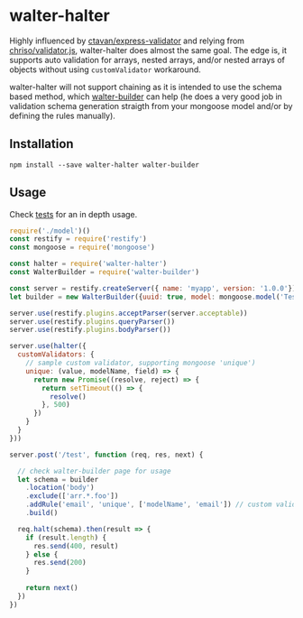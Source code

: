 # walter-halter

Highly influenced by [ctavan/express-validator](https://github.com/ctavan/express-validator) and relying from [chriso/validator.js](https://github.com/chriso/validator.js), walter-halter does almost the same goal. The edge is, it supports auto validation for arrays, nested arrays, and/or nested arrays of objects without using `customValidator` workaround.

walter-halter will not support chaining as it is intended to use the schema based method, which [walter-builder](https://github.com/edgracilla/walter-builder) can help (he does a very good job in validation schema generation straigth from your mongoose model and/or by defining the rules manually).

## Installation
`npm install --save walter-halter walter-builder`

## Usage
Check [tests](https://github.com/edgracilla/walter-halter/tree/master/test) for an in depth usage.

```js
require('./model')()
const restify = require('restify')
const mongoose = require('mongoose')

const halter = require('walter-halter')
const WalterBuilder = require('walter-builder')

const server = restify.createServer({ name: 'myapp', version: '1.0.0'});
let builder = new WalterBuilder({uuid: true, model: mongoose.model('TestModel')})

server.use(restify.plugins.acceptParser(server.acceptable))
server.use(restify.plugins.queryParser())
server.use(restify.plugins.bodyParser())

server.use(halter({
  customValidators: {
    // sample custom validator, supporting mongoose 'unique')
    unique: (value, modelName, field) => {
      return new Promise((resolve, reject) => {
        return setTimeout(() => {
          resolve()
        }, 500)
      })
    }
  }
}))

server.post('/test', function (req, res, next) {

  // check walter-builder page for usage
  let schema = builder
    .location('body')
    .exclude(['arr.*.foo'])
    .addRule('email', 'unique', ['modelName', 'email']) // custom validator above
    .build()

  req.halt(schema).then(result => {
    if (result.length) {
      res.send(400, result)
    } else {
      res.send(200)
    }
    
    return next()
  })
})
```
